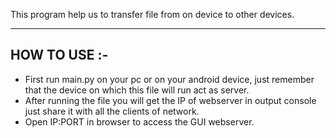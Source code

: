 This program help us to transfer file from on device to other devices.

---
__HOW TO USE :-__
-
- First run main.py on your pc or on your android device, just remember that the device on which this file will run act as server.
- After running the file you will get the IP of webserver in output console just share it with all the clients of network.
- Open IP:PORT in browser to access the GUI webserver.